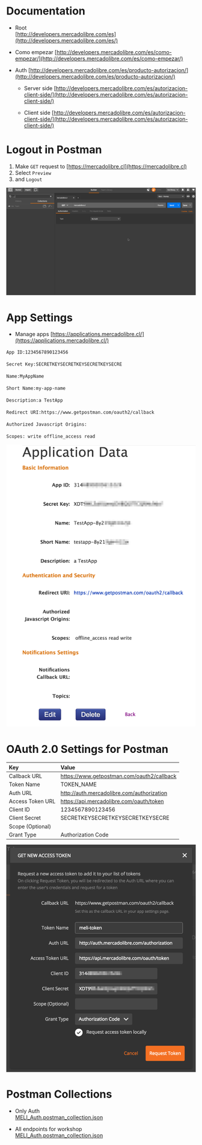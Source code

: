 # Documentation

- Root  
	[http://developers.mercadolibre.com/es](http://developers.mercadolibre.com/es/)

- Como empezar
	[http://developers.mercadolibre.com/es/como-empezar/](http://developers.mercadolibre.com/es/como-empezar/)

- Auth
	[http://developers.mercadolibre.com/es/producto-autorizacion/](http://developers.mercadolibre.com/es/producto-autorizacion/)

	- Server side
	[http://developers.mercadolibre.com/es/autorizacion-client-side/](http://developers.mercadolibre.com/es/autorizacion-client-side/)

	- Client side
	[http://developers.mercadolibre.com/es/autorizacion-client-side/](http://developers.mercadolibre.com/es/autorizacion-client-side/)

# Logout in Postman

1. Make `GET` request to [https://mercadolibre.cl](https://mercadolibre.cl)
2. Select `Preview` 
3. and `Logout`

![](./logout-postman.gif)

# App Settings

- Manage apps
	[https://applications.mercadolibre.cl/](https://applications.mercadolibre.cl/)

```
App ID:1234567890123456

Secret Key:SECRETKEYSECRETKEYSECRETKEYSECRE

Name:MyAppName

Short Name:my-app-name

Description:a TestApp

Redirect URI:https://www.getpostman.com/oauth2/callback

Authorized Javascript Origins:

Scopes: write offline_access read
```

![./app-settings.png](./app-settings.png)

# OAuth 2.0 Settings for Postman

| Key | Value |
|:----|:------|
| Callback URL | https://www.getpostman.com/oauth2/callback |
| Token Name | TOKEN_NAME |
| Auth URL | http://auth.mercadolibre.com/authorization |
| Access Token URL | https://api.mercadolibre.com/oauth/token |
| Client ID | 1234567890123456 |
| Client Secret | SECRETKEYSECRETKEYSECRETKEYSECRE |
| Scope (Optional) | |
| Grant Type | Authorization Code |

![./postman-oauth-settings.png](./postman-oauth-settings.png)

# Postman Collections

- Only Auth  
	[MELI\_Auth.postman\_collection.json](./MELI_Auth.postman_collection.json)

- All endpoints for workshop  
	[MELI\_Auth.postman\_collection.json](./MELI_Auth.postman_collection.json)